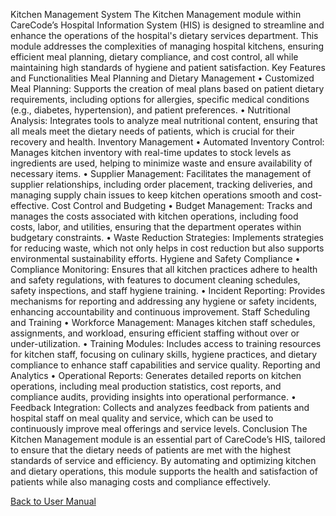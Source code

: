 Kitchen Management System
The Kitchen Management module within CareCode’s Hospital Information System (HIS) is designed to streamline and enhance the operations of the hospital's dietary services department. This module addresses the complexities of managing hospital kitchens, ensuring efficient meal planning, dietary compliance, and cost control, all while maintaining high standards of hygiene and patient satisfaction.
Key Features and Functionalities
Meal Planning and Dietary Management
•	Customized Meal Planning: Supports the creation of meal plans based on patient dietary requirements, including options for allergies, specific medical conditions (e.g., diabetes, hypertension), and patient preferences.
•	Nutritional Analysis: Integrates tools to analyze meal nutritional content, ensuring that all meals meet the dietary needs of patients, which is crucial for their recovery and health.
Inventory Management
•	Automated Inventory Control: Manages kitchen inventory with real-time updates to stock levels as ingredients are used, helping to minimize waste and ensure availability of necessary items.
•	Supplier Management: Facilitates the management of supplier relationships, including order placement, tracking deliveries, and managing supply chain issues to keep kitchen operations smooth and cost-effective.
Cost Control and Budgeting
•	Budget Management: Tracks and manages the costs associated with kitchen operations, including food costs, labor, and utilities, ensuring that the department operates within budgetary constraints.
•	Waste Reduction Strategies: Implements strategies for reducing waste, which not only helps in cost reduction but also supports environmental sustainability efforts.
Hygiene and Safety Compliance
•	Compliance Monitoring: Ensures that all kitchen practices adhere to health and safety regulations, with features to document cleaning schedules, safety inspections, and staff hygiene training.
•	Incident Reporting: Provides mechanisms for reporting and addressing any hygiene or safety incidents, enhancing accountability and continuous improvement.
Staff Scheduling and Training
•	Workforce Management: Manages kitchen staff schedules, assignments, and workload, ensuring efficient staffing without over or under-utilization.
•	Training Modules: Includes access to training resources for kitchen staff, focusing on culinary skills, hygiene practices, and dietary compliance to enhance staff capabilities and service quality.
Reporting and Analytics
•	Operational Reports: Generates detailed reports on kitchen operations, including meal production statistics, cost reports, and compliance audits, providing insights into operational performance.
•	Feedback Integration: Collects and analyzes feedback from patients and hospital staff on meal quality and service, which can be used to continuously improve meal offerings and service levels.
Conclusion
The Kitchen Management module is an essential part of CareCode’s HIS, tailored to ensure that the dietary needs of patients are met with the highest standards of service and efficiency. By automating and optimizing kitchen and dietary operations, this module supports the health and satisfaction of patients while also managing costs and compliance effectively.


[Back to User Manual](https://github.com/hmislk/hmis/wiki/User-Manual)